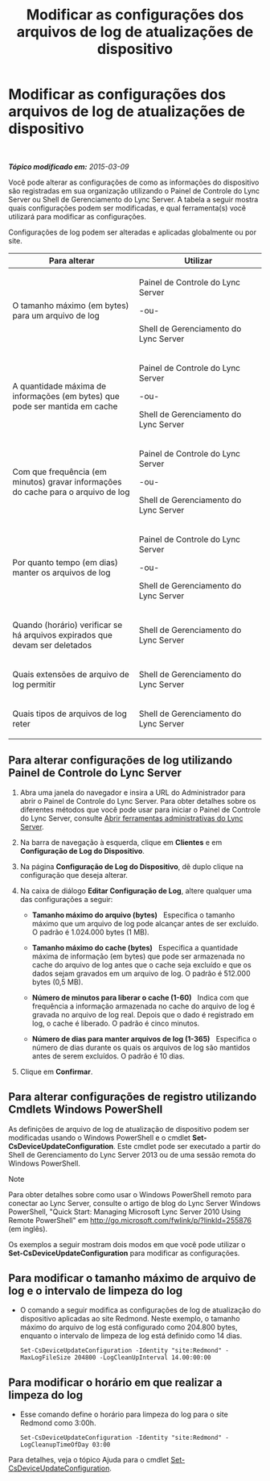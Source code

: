 ﻿---
title: Modificar as configurações dos arquivos de log de atualizações de dispositivo
TOCTitle: Modificar as configurações dos arquivos de log de atualizações de dispositivo
ms:assetid: 9b57f126-1853-43b3-bbd4-06401e6498bd
ms:mtpsurl: https://technet.microsoft.com/pt-br/library/Gg182554(v=OCS.15)
ms:contentKeyID: 49307583
ms.date: 05/19/2016
mtps_version: v=OCS.15
ms.translationtype: HT
---

# Modificar as configurações dos arquivos de log de atualizações de dispositivo

 

_**Tópico modificado em:** 2015-03-09_

Você pode alterar as configurações de como as informações do dispositivo são registradas em sua organização utilizando o Painel de Controle do Lync Server ou Shell de Gerenciamento do Lync Server. A tabela a seguir mostra quais configurações podem ser modificadas, e qual ferramenta(s) você utilizará para modificar as configurações.

Configurações de log podem ser alteradas e aplicadas globalmente ou por site.


<table>
<colgroup>
<col style="width: 50%" />
<col style="width: 50%" />
</colgroup>
<thead>
<tr class="header">
<th>Para alterar</th>
<th>Utilizar</th>
</tr>
</thead>
<tbody>
<tr class="odd">
<td><p>O tamanho máximo (em bytes) para um arquivo de log</p></td>
<td><p>Painel de Controle do Lync Server</p>
<p>-ou-</p>
<p>Shell de Gerenciamento do Lync Server</p></td>
</tr>
<tr class="even">
<td><p>A quantidade máxima de informações (em bytes) que pode ser mantida em cache</p></td>
<td><p>Painel de Controle do Lync Server</p>
<p>-ou-</p>
<p>Shell de Gerenciamento do Lync Server</p></td>
</tr>
<tr class="odd">
<td><p>Com que frequência (em minutos) gravar informações do cache para o arquivo de log</p></td>
<td><p>Painel de Controle do Lync Server</p>
<p>-ou-</p>
<p>Shell de Gerenciamento do Lync Server</p></td>
</tr>
<tr class="even">
<td><p>Por quanto tempo (em dias) manter os arquivos de log</p></td>
<td><p>Painel de Controle do Lync Server</p>
<p>-ou-</p>
<p>Shell de Gerenciamento do Lync Server</p></td>
</tr>
<tr class="odd">
<td><p>Quando (horário) verificar se há arquivos expirados que devam ser deletados</p></td>
<td><p>Shell de Gerenciamento do Lync Server</p></td>
</tr>
<tr class="even">
<td><p>Quais extensões de arquivo de log permitir</p></td>
<td><p>Shell de Gerenciamento do Lync Server</p></td>
</tr>
<tr class="odd">
<td><p>Quais tipos de arquivos de log reter</p></td>
<td><p>Shell de Gerenciamento do Lync Server</p></td>
</tr>
</tbody>
</table>


## Para alterar configurações de log utilizando Painel de Controle do Lync Server

1.  Abra uma janela do navegador e insira a URL do Administrador para abrir o Painel de Controle do Lync Server. Para obter detalhes sobre os diferentes métodos que você pode usar para iniciar o Painel de Controle do Lync Server, consulte [Abrir ferramentas administrativas do Lync Server](lync-server-2013-open-lync-server-administrative-tools.md).

2.  Na barra de navegação à esquerda, clique em **Clientes** e em **Configuração de Log do Dispositivo**.

3.  Na página **Configuração de Log do Dispositivo**, dê duplo clique na configuração que deseja alterar.

4.  Na caixa de diálogo **Editar Configuração de Log**, altere qualquer uma das configurações a seguir:
    
      - **Tamanho máximo do arquivo (bytes)**   Especifica o tamanho máximo que um arquivo de log pode alcançar antes de ser excluído. O padrão é 1.024.000 bytes (1 MB).
    
      - **Tamanho máximo do cache (bytes)**   Especifica a quantidade máxima de informação (em bytes) que pode ser armazenada no cache do arquivo de log antes que o cache seja excluído e que os dados sejam gravados em um arquivo de log. O padrão é 512.000 bytes (0,5 MB).
    
      - **Número de minutos para liberar o cache (1-60)**   Indica com que frequência a informação armazenada no cache do arquivo de log é gravada no arquivo de log real. Depois que o dado é registrado em log, o cache é liberado. O padrão é cinco minutos.
    
      - **Número de dias para manter arquivos de log (1-365)**   Especifica o número de dias durante os quais os arquivos de log são mantidos antes de serem excluídos. O padrão é 10 dias.

5.  Clique em **Confirmar**.

## Para alterar configurações de registro utilizando Cmdlets Windows PowerShell

As definições de arquivo de log de atualização de dispositivo podem ser modificadas usando o Windows PowerShell e o cmdlet **Set-CsDeviceUpdateConfiguration**. Este cmdlet pode ser executado a partir do Shell de Gerenciamento do Lync Server 2013 ou de uma sessão remota do Windows PowerShell.

> [!NOTE]  
> Para obter detalhes sobre como usar o Windows PowerShell remoto para conectar ao Lync Server, consulte o artigo de blog do Lync Server Windows PowerShell, &quot;Quick Start: Managing Microsoft Lync Server 2010 Using Remote PowerShell&quot; em <a href="http://go.microsoft.com/fwlink/p/?linkid=255876">http://go.microsoft.com/fwlink/p/?linkId=255876 (em inglês)</a>.

Os exemplos a seguir mostram dois modos em que você pode utilizar o **Set-CsDeviceUpdateConfiguration** para modificar as configurações.

## Para modificar o tamanho máximo de arquivo de log e o intervalo de limpeza do log

  - O comando a seguir modifica as configurações de log de atualização do dispositivo aplicadas ao site Redmond. Neste exemplo, o tamanho máximo do arquivo de log está configurado como 204.800 bytes, enquanto o intervalo de limpeza de log está definido como 14 dias.
    
        Set-CsDeviceUpdateConfiguration -Identity "site:Redmond" -MaxLogFileSize 204800 -LogCleanUpInterval 14.00:00:00

## Para modificar o horário em que realizar a limpeza do log

  - Esse comando define o horário para limpeza do log para o site Redmond como 3:00h.
    
        Set-CsDeviceUpdateConfiguration -Identity "site:Redmond" -LogCleanupTimeOfDay 03:00

Para detalhes, veja o tópico Ajuda para o cmdlet [Set-CsDeviceUpdateConfiguration](https://docs.microsoft.com/en-us/powershell/module/skype/Set-CsDeviceUpdateConfiguration).

